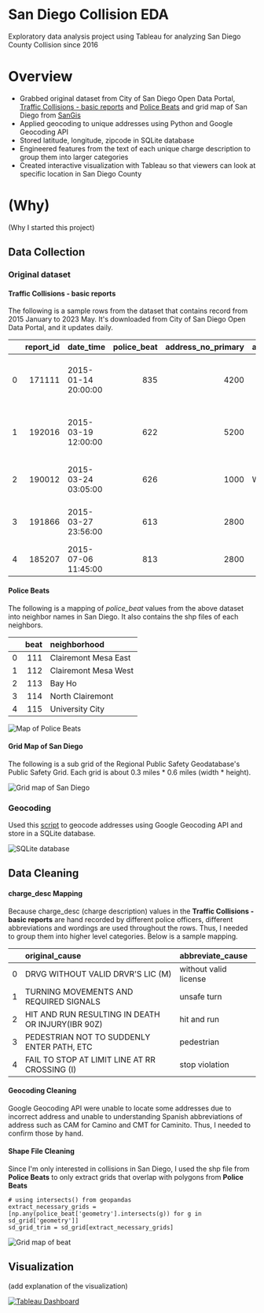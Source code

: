 # San Diego Collision EDA
Exploratory data analysis project using Tableau for analyzing San Diego County Collision since 2016

# Overview
- Grabbed original dataset from City of San Diego Open Data Portal, [Traffic Collisions - basic reports](https://data.sandiego.gov/datasets/police-collisions/) and [Police Beats](https://data.sandiego.gov/datasets/police-beats/) and grid map of San Diego from [SanGis](https://www.sangis.org/)
- Applied geocoding to unique addresses using Python and Google Geocoding API
- Stored latitude, longitude, zipcode in SQLite database
- Engineered features from the text of each unique charge description to group them into larger categories
- Created interactive visualization with Tableau so that viewers can look at specific location in San Diego County

# (Why)
(Why I started this project)

## Data Collection

### Original dataset

#### Traffic Collisions - basic reports
The following is a sample rows from the dataset that contains record from 2015 January to 2023 May. It's downloaded from City of San Diego Open Data Portal, and it updates daily.

|    |   report_id | date_time           |   police_beat |   address_no_primary | address_pd_primary   | address_road_primary   | address_sfx_primary   | address_pd_intersecting   | address_name_intersecting   | address_sfx_intersecting   | violation_section   | violation_type   | charge_desc                                            |   injured |   killed | hit_run_lvl   |
|---:|------------:|:--------------------|--------------:|---------------------:|:---------------------|:-----------------------|:----------------------|:--------------------------|:----------------------------|:---------------------------|:--------------------|:-----------------|:-------------------------------------------------------|----------:|---------:|:--------------|
|  0 |      171111 | 2015-01-14 20:00:00 |           835 |                 4200 |                      | JUNIPER                | STREET                |                           |                             |                            | MISC-HAZ            | VC               | MISCELLANEOUS HAZARDOUS VIOLATIONS OF THE VEHICLE CODE |         0 |        0 | MISDEMEANOR   |
|  1 |      192016 | 2015-03-19 12:00:00 |           622 |                 5200 |                      | LINDA VISTA            | ROAD                  |                           |                             |                            | MISC-HAZ            | VC               | MISCELLANEOUS HAZARDOUS VIOLATIONS OF THE VEHICLE CODE |         0 |        0 | MISDEMEANOR   |
|  2 |      190012 | 2015-03-24 03:05:00 |           626 |                 1000 | W                    | WASHINGTON             | STREET                |                           |                             |                            | 22107               | VC               | TURNING MOVEMENTS AND REQUIRED SIGNALS                 |         2 |        0 | nan           |
|  3 |      191866 | 2015-03-27 23:56:00 |           613 |                 2800 |                      | WORDEN                 | STREET                |                           |                             |                            | 22107               | VC               | TURNING MOVEMENTS AND REQUIRED SIGNALS                 |         1 |        0 | nan           |
|  4 |      185207 | 2015-07-06 11:45:00 |           813 |                 2800 |                      | EL CAJON               | BOULEVARD             |                           |                             |                            | 20002(A)            | VC               | HIT AND RUN                                            |         0 |        0 | MISDEMEANOR   |

#### Police Beats
The following is a mapping of *police_beat* values from the above dataset into neighbor names in San Diego. It also contains the shp files of each neighbors.

|    |   beat | neighborhood         |
|---:|-------:|:---------------------|
|  0 |    111 | Clairemont Mesa East |
|  1 |    112 | Clairemont Mesa West |
|  2 |    113 | Bay Ho               |
|  3 |    114 | North Clairemont     |
|  4 |    115 | University City      |

![Map of Police Beats](img/sd_beat.png)

#### Grid Map of San Diego 
The following is a sub grid of the Regional Public Safety Geodatabase's Public Safety Grid. Each grid is about 0.3 miles * 0.6 miles (width * height).

![Grid map of San Diego](img/sd_grid.png)

### Geocoding
Used this [script](https://github.com/bbeat2782/Projects/blob/main/san_diego_collision_eda/retrieve_geocode.ipynb) to geocode addresses using Google Geocoding API and store in a SQLite database.

![SQLite database](img/sqlite_db.png)

## Data Cleaning

#### charge_desc Mapping
Because charge_desc (charge description) values in the **Traffic Collisions - basic reports** are hand recorded by different police officers, different abbreviations and wordings are used throughout the rows. Thus, I needed to group them into higher level categories. Below is a sample mapping.

|     | original_cause                                    | abbreviate_cause      |
|----:|:--------------------------------------------------|:----------------------|
|   0 | DRVG WITHOUT VALID DRVR'S LIC (M)                 | without valid license |
|   1 | TURNING MOVEMENTS AND REQUIRED SIGNALS            | unsafe turn           |
|   2 | HIT AND RUN RESULTING IN DEATH OR INJURY(IBR 90Z) | hit and run           |
|   3 | PEDESTRIAN NOT TO SUDDENLY ENTER PATH, ETC        | pedestrian            |
|   4 | FAIL TO STOP AT LIMIT LINE AT RR CROSSING (I)     | stop violation        |

#### Geocoding Cleaning
Google Geocoding API were unable to locate some addresses due to incorrect address and unable to understanding Spanish abbreviations of address such as CAM for Camino and CMT for Caminito. Thus, I needed to confirm those by hand.

#### Shape File Cleaning
Since I'm only interested in collisions in San Diego, I used the shp file from **Police Beats** to only extract grids that overlap with polygons from **Police Beats**

```
# using intersects() from geopandas
extract_necessary_grids = [np.any(police_beat['geometry'].intersects(g)) for g in sd_grid['geometry']]
sd_grid_trim = sd_grid[extract_necessary_grids]
```

![Grid map of beat](img/sd_beat_grid.png)

## Visualization

(add explanation of the visualization)

[![Tableau Dashboard](img/tableau_dashboard.png)](https://public.tableau.com/app/profile/sanggyu.an/viz/SanDiegoCollisionSummary/Dashboard1)
